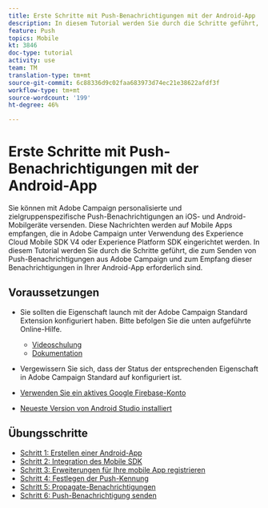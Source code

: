 ```yaml
---
title: Erste Schritte mit Push-Benachrichtigungen mit der Android-App
description: In diesem Tutorial werden Sie durch die Schritte geführt, die zum Senden von Push-Benachrichtigungen aus Adobe Campaign und zum Empfang dieser Benachrichtigungen in Ihrer Android-App erforderlich sind.
feature: Push
topics: Mobile
kt: 3846
doc-type: tutorial
activity: use
team: TM
translation-type: tm+mt
source-git-commit: 6c88336d9c02faa683973d74ec21e38622afdf3f
workflow-type: tm+mt
source-wordcount: '199'
ht-degree: 46%

---
```


# Erste Schritte mit Push-Benachrichtigungen mit der Android-App

Sie können mit Adobe Campaign personalisierte und zielgruppenspezifische Push-Benachrichtigungen an iOS- und Android-Mobilgeräte versenden.
Diese Nachrichten werden auf Mobile Apps empfangen, die in Adobe Campaign unter Verwendung des Experience Cloud Mobile SDK V4 oder Experience Platform SDK eingerichtet werden.
In diesem Tutorial werden Sie durch die Schritte geführt, die zum Senden von Push-Benachrichtigungen aus Adobe Campaign und zum Empfang dieser Benachrichtigungen in Ihrer Android-App erforderlich sind.

## Voraussetzungen

* Sie sollten die Eigenschaft launch mit der Adobe Campaign Standard Extension konfiguriert haben. Bitte befolgen Sie die unten aufgeführte Online-Hilfe.
   * [Videoschulung](https://video.tv.adobe.com/v/26224?quality=12&captions=ger)
   * [Dokumentation](https://docs.adobe.com/content/help/en/campaign-learn/campaign-standard-tutorials/communication-channels/mobile/configure-mobile-apps-using-aep-sdk.html)

* Vergewissern Sie sich, dass der Status der entsprechenden Eigenschaft in Adobe Campaign Standard auf konfiguriert ist.
* [Verwenden Sie ein aktives Google Firebase-Konto](https://firebase.google.com)
* [Neueste Version von Android Studio installiert](https://developer.android.com/studio)

## Übungsschritte

* [Schritt 1: Erstellen einer Android-App](/help/tutorial-push-notifications-android/create-android-app.md)
* [Schritt 2: Integration des Mobile SDK](/help/tutorial-push-notifications-android/integrating-with-mobile-sdk.md)
* [Schritt 3: Erweiterungen für Ihre mobile App registrieren](/help/tutorial-push-notifications-android/register-mobile-extensions.md)
* [Schritt 4: Festlegen der Push-Kennung](/help/tutorial-push-notifications-android/set-push-identifier.md)
* [Schritt 5: Propagate-Benachrichtigungen](/help/tutorial-push-notifications-android/propagate-notification.md)
* [Schritt 6: Push-Benachrichtigung senden](/help/tutorial-push-notifications-android/send-push-notification.md)
